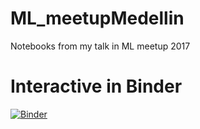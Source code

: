 # ML_meetupMedellin
Notebooks from my talk in ML meetup 2017

# Interactive in Binder
[![Binder](http://mybinder.org/badge.svg)](http://mybinder.org:/repo/jcvasquezc/ml_meetupmedellin)
